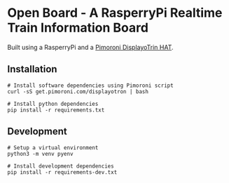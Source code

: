 # Open Board - A RasperryPi Realtime Train Information Board


Built using a RasperryPi and a [Pimoroni DisplayoTrin HAT](https://github.com/pimoroni/displayotron).

## Installation

```
# Install software dependencies using Pimoroni script
curl -sS get.pimoroni.com/displayotron | bash

# Install python dependencies
pip install -r requirements.txt
```

## Development

```
# Setup a virtual environment
python3 -m venv pyenv

# Install development dependencies
pip install -r requirements-dev.txt
```
